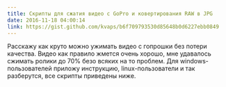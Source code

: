 ```yaml
---
title: Скрипты для сжатия видео с GoPro и ковертирования RAW в JPG
date: 2016-11-18 04:00:14
link: https://gist.github.com/kvaps/b6f709793530d85648b0d6227ebb0849
---
```


Расскажу как круто можно ужимать видео с гопрошки без потери качества.
Видео как правило жмется очень хорошо, мне удавалось сжимать ролики до 70% безо всяких на то проблем.
Для windows-пользователей приложу инструкцию, linux-пользователи и так разберутся, все скрипты приведены ниже.

<!--more-->
